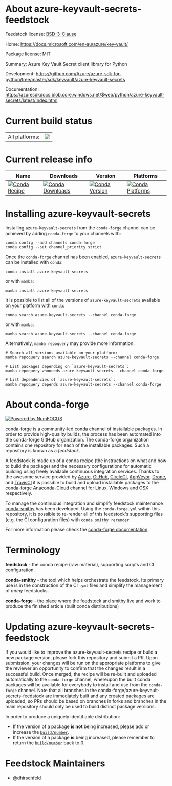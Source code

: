 About azure-keyvault-secrets-feedstock
======================================

Feedstock license: [BSD-3-Clause](https://github.com/conda-forge/azure-keyvault-secrets-feedstock/blob/main/LICENSE.txt)

Home: https://docs.microsoft.com/en-au/azure/key-vault/

Package license: MIT

Summary: Azure Key Vault Secret client library for Python

Development: https://github.com/Azure/azure-sdk-for-python/tree/master/sdk/keyvault/azure-keyvault-secrets

Documentation: https://azuresdkdocs.blob.core.windows.net/$web/python/azure-keyvault-secrets/latest/index.html

Current build status
====================


<table><tr><td>All platforms:</td>
    <td>
      <a href="https://dev.azure.com/conda-forge/feedstock-builds/_build/latest?definitionId=10806&branchName=main">
        <img src="https://dev.azure.com/conda-forge/feedstock-builds/_apis/build/status/azure-keyvault-secrets-feedstock?branchName=main">
      </a>
    </td>
  </tr>
</table>

Current release info
====================

| Name | Downloads | Version | Platforms |
| --- | --- | --- | --- |
| [![Conda Recipe](https://img.shields.io/badge/recipe-azure--keyvault--secrets-green.svg)](https://anaconda.org/conda-forge/azure-keyvault-secrets) | [![Conda Downloads](https://img.shields.io/conda/dn/conda-forge/azure-keyvault-secrets.svg)](https://anaconda.org/conda-forge/azure-keyvault-secrets) | [![Conda Version](https://img.shields.io/conda/vn/conda-forge/azure-keyvault-secrets.svg)](https://anaconda.org/conda-forge/azure-keyvault-secrets) | [![Conda Platforms](https://img.shields.io/conda/pn/conda-forge/azure-keyvault-secrets.svg)](https://anaconda.org/conda-forge/azure-keyvault-secrets) |

Installing azure-keyvault-secrets
=================================

Installing `azure-keyvault-secrets` from the `conda-forge` channel can be achieved by adding `conda-forge` to your channels with:

```
conda config --add channels conda-forge
conda config --set channel_priority strict
```

Once the `conda-forge` channel has been enabled, `azure-keyvault-secrets` can be installed with `conda`:

```
conda install azure-keyvault-secrets
```

or with `mamba`:

```
mamba install azure-keyvault-secrets
```

It is possible to list all of the versions of `azure-keyvault-secrets` available on your platform with `conda`:

```
conda search azure-keyvault-secrets --channel conda-forge
```

or with `mamba`:

```
mamba search azure-keyvault-secrets --channel conda-forge
```

Alternatively, `mamba repoquery` may provide more information:

```
# Search all versions available on your platform:
mamba repoquery search azure-keyvault-secrets --channel conda-forge

# List packages depending on `azure-keyvault-secrets`:
mamba repoquery whoneeds azure-keyvault-secrets --channel conda-forge

# List dependencies of `azure-keyvault-secrets`:
mamba repoquery depends azure-keyvault-secrets --channel conda-forge
```


About conda-forge
=================

[![Powered by
NumFOCUS](https://img.shields.io/badge/powered%20by-NumFOCUS-orange.svg?style=flat&colorA=E1523D&colorB=007D8A)](https://numfocus.org)

conda-forge is a community-led conda channel of installable packages.
In order to provide high-quality builds, the process has been automated into the
conda-forge GitHub organization. The conda-forge organization contains one repository
for each of the installable packages. Such a repository is known as a *feedstock*.

A feedstock is made up of a conda recipe (the instructions on what and how to build
the package) and the necessary configurations for automatic building using freely
available continuous integration services. Thanks to the awesome service provided by
[Azure](https://azure.microsoft.com/en-us/services/devops/), [GitHub](https://github.com/),
[CircleCI](https://circleci.com/), [AppVeyor](https://www.appveyor.com/),
[Drone](https://cloud.drone.io/welcome), and [TravisCI](https://travis-ci.com/)
it is possible to build and upload installable packages to the
[conda-forge](https://anaconda.org/conda-forge) [Anaconda-Cloud](https://anaconda.org/)
channel for Linux, Windows and OSX respectively.

To manage the continuous integration and simplify feedstock maintenance
[conda-smithy](https://github.com/conda-forge/conda-smithy) has been developed.
Using the ``conda-forge.yml`` within this repository, it is possible to re-render all of
this feedstock's supporting files (e.g. the CI configuration files) with ``conda smithy rerender``.

For more information please check the [conda-forge documentation](https://conda-forge.org/docs/).

Terminology
===========

**feedstock** - the conda recipe (raw material), supporting scripts and CI configuration.

**conda-smithy** - the tool which helps orchestrate the feedstock.
                   Its primary use is in the construction of the CI ``.yml`` files
                   and simplify the management of *many* feedstocks.

**conda-forge** - the place where the feedstock and smithy live and work to
                  produce the finished article (built conda distributions)


Updating azure-keyvault-secrets-feedstock
=========================================

If you would like to improve the azure-keyvault-secrets recipe or build a new
package version, please fork this repository and submit a PR. Upon submission,
your changes will be run on the appropriate platforms to give the reviewer an
opportunity to confirm that the changes result in a successful build. Once
merged, the recipe will be re-built and uploaded automatically to the
`conda-forge` channel, whereupon the built conda packages will be available for
everybody to install and use from the `conda-forge` channel.
Note that all branches in the conda-forge/azure-keyvault-secrets-feedstock are
immediately built and any created packages are uploaded, so PRs should be based
on branches in forks and branches in the main repository should only be used to
build distinct package versions.

In order to produce a uniquely identifiable distribution:
 * If the version of a package **is not** being increased, please add or increase
   the [``build/number``](https://docs.conda.io/projects/conda-build/en/latest/resources/define-metadata.html#build-number-and-string).
 * If the version of a package **is** being increased, please remember to return
   the [``build/number``](https://docs.conda.io/projects/conda-build/en/latest/resources/define-metadata.html#build-number-and-string)
   back to 0.

Feedstock Maintainers
=====================

* [@dhirschfeld](https://github.com/dhirschfeld/)

